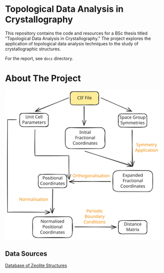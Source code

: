 # Topological Data Analysis in Crystallography

This repository contains the code and resources for a BSc thesis titled "Topological Data Analysis in Crystallography." The project explores the application of topological data analysis techniques to the study of crystallographic structures.

For the report, see `docs` directory.

# About The Project

![Pipeline](docs/Pipeline.svg)

## Data Sources

[Database of Zeolite Structures](https://www.iza-structure.org/IZA-SC/ftc_table.php)